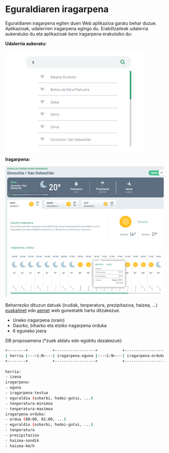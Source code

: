 # Eguraldiaren iragarpena

Eguraldiaren iragarpena egiten duen Web aplikazioa garatu behar duzue. Aplikazioak, udalerrien iragarpena egingo du. Erabiltzaileak udalerria aukeratuko du eta aplikazioak bere iragarpena erakutsiko du:

**Udalerria aukeratu:**

![udalerriak](udalerriak.png)

**Iragarpena:**

![eguraldi-iragarpena](eguraldi-iragarpena.png)

Beharrezko dituzun datuak (irudiak, tenperatura, prezipitazioa, haizea, ...) [euskalmet](https://www.euskalmet.euskadi.eus/hasiera/) edo [aemet](https://www.aemet.es/eu/portada) web guneetatik hartu ditzakezue.

- Uneko iragarpena (orain)
- Gaurko, biharko eta etziko iragarpena orduka
- 6 eguneko joera

DB proposamena (*zuek aldatu edo egokitu dezakezue):

```bash
+--------+           +------------------+           +-------------------+
| herria |---<1:N>---| iragarpena-eguna |---<1:N>---| iragarpena-orduko |
+--------+           +------------------+           +-------------------+

herria:
- izena
iragarpena:
- eguna
- iragarpena-testua
- eguraldia (oskarbi, hodei-gutxi, ...)
- tenperatura-minimoa
- tenperatura-maximoa
iragarpena-orduko:
- ordua (00:00, 01:00, ...)
- eguraldia (oskarbi, hodei-gutxi, ...)
- tenperatura
- prezipitazioa
- haizea-nondik
- haizea-km/h
```
